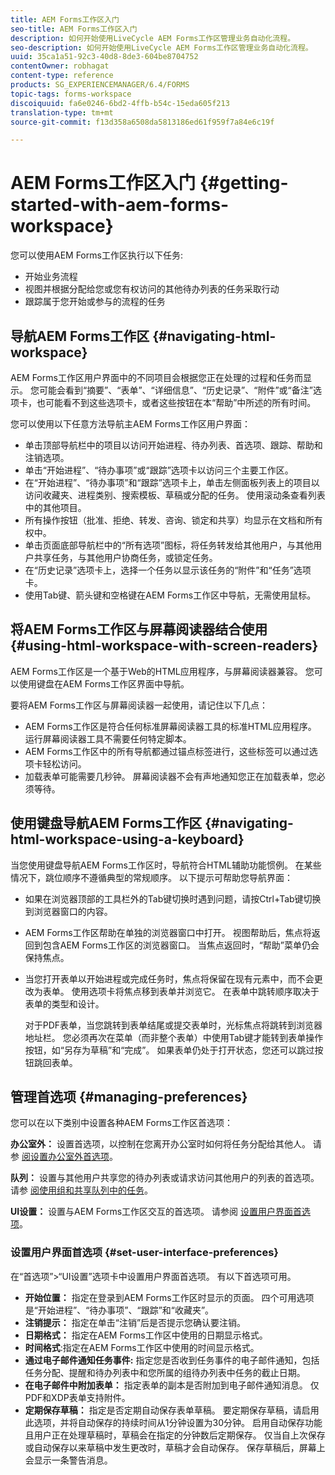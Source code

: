```yaml
---
title: AEM Forms工作区入门
seo-title: AEM Forms工作区入门
description: 如何开始使用LiveCycle AEM Forms工作区管理业务自动化流程。
seo-description: 如何开始使用LiveCycle AEM Forms工作区管理业务自动化流程。
uuid: 35ca1a51-92c3-40d8-8de3-604be8704752
contentOwner: robhagat
content-type: reference
products: SG_EXPERIENCEMANAGER/6.4/FORMS
topic-tags: forms-workspace
discoiquuid: fa6e0246-6bd2-4ffb-b54c-15eda605f213
translation-type: tm+mt
source-git-commit: f13d358a6508da5813186ed61f959f7a84e6c19f

---
```



# AEM Forms工作区入门 {#getting-started-with-aem-forms-workspace}

您可以使用AEM Forms工作区执行以下任务:

* 开始业务流程
* 视图并根据分配给您或您有权访问的其他待办列表的任务采取行动
* 跟踪属于您开始或参与的流程的任务

## 导航AEM Forms工作区 {#navigating-html-workspace}

AEM Forms工作区用户界面中的不同项目会根据您正在处理的过程和任务而显示。 您可能会看到“摘要”、“表单”、“详细信息”、“历史记录”、“附件”或“备注”选项卡，也可能看不到这些选项卡，或者这些按钮在本“帮助”中所述的所有时间。

您可以使用以下任意方法导航主AEM Forms工作区用户界面：

* 单击顶部导航栏中的项目以访问开始进程、待办列表、首选项、跟踪、帮助和注销选项。
* 单击“开始进程”、“待办事项”或“跟踪”选项卡以访问三个主要工作区。
* 在“开始进程”、“待办事项”和“跟踪”选项卡上，单击左侧面板列表上的项目以访问收藏夹、进程类别、搜索模板、草稿或分配的任务。 使用滚动条查看列表中的其他项目。
* 所有操作按钮（批准、拒绝、转发、咨询、锁定和共享）均显示在文档和所有权中。
* 单击页面底部导航栏中的“所有选项”图标，将任务转发给其他用户，与其他用户共享任务，与其他用户协商任务，或锁定任务。
* 在“历史记录”选项卡上，选择一个任务以显示该任务的“附件”和“任务”选项卡。
* 使用Tab键、箭头键和空格键在AEM Forms工作区中导航，无需使用鼠标。

## 将AEM Forms工作区与屏幕阅读器结合使用 {#using-html-workspace-with-screen-readers}

AEM Forms工作区是一个基于Web的HTML应用程序，与屏幕阅读器兼容。 您可以使用键盘在AEM Forms工作区界面中导航。

要将AEM Forms工作区与屏幕阅读器一起使用，请记住以下几点：

* AEM Forms工作区是符合任何标准屏幕阅读器工具的标准HTML应用程序。 运行屏幕阅读器工具不需要任何特定脚本。
* AEM Forms工作区中的所有导航都通过锚点标签进行，这些标签可以通过选项卡轻松访问。
* 加载表单可能需要几秒钟。 屏幕阅读器不会有声地通知您正在加载表单，您必须等待。

## 使用键盘导航AEM Forms工作区 {#navigating-html-workspace-using-a-keyboard}

当您使用键盘导航AEM Forms工作区时，导航符合HTML辅助功能惯例。 在某些情况下，跳位顺序不遵循典型的常规顺序。 以下提示可帮助您导航界面：

* 如果在浏览器顶部的工具栏外的Tab键切换时遇到问题，请按Ctrl+Tab键切换到浏览器窗口的内容。
* AEM Forms工作区帮助在单独的浏览器窗口中打开。 视图帮助后，焦点将返回到包含AEM Forms工作区的浏览器窗口。 当焦点返回时，“帮助”菜单仍会保持焦点。
* 当您打开表单以开始进程或完成任务时，焦点将保留在现有元素中，而不会更改为表单。 使用选项卡将焦点移到表单并浏览它。 在表单中跳转顺序取决于表单的类型和设计。

   对于PDF表单，当您跳转到表单结尾或提交表单时，光标焦点将跳转到浏览器地址栏。 您必须再次在菜单（而非整个表单）中使用Tab键才能转到表单操作按钮，如“另存为草稿”和“完成”。 如果表单仍处于打开状态，您还可以跳过按钮跳回表单。

## 管理首选项 {#managing-preferences}

您可以在以下类别中设置各种AEM Forms工作区首选项：

**办公室外：** 设置首选项，以控制在您离开办公室时如何将任务分配给其他人。 请参 [阅设置办公室外首选项](/help/forms/using/todo-lists.md#main-pars-heading-22)。

**队列：** 设置与其他用户共享您的待办列表或请求访问其他用户的列表的首选项。 请参 [阅使用组和共享队列中的任务](/help/forms/using/todo-lists.md#main-pars-heading-19)。

**UI设置：** 设置与AEM Forms工作区交互的首选项。 请参阅 [设置用户界面首选项](/help/forms/using/getting-started-livecycle-html-workspace.md#main-pars-heading-5)。

### 设置用户界面首选项 {#set-user-interface-preferences}

在“首选项”>“UI设置”选项卡中设置用户界面首选项。 有以下首选项可用。

* **开始位置：** 指定在登录到AEM Forms工作区时显示的页面。 四个可用选项是“开始进程”、“待办事项”、“跟踪”和“收藏夹”。
* **注销提示：** 指定在单击“注销”后是否提示您确认要注销。
* **日期格式：** 指定在AEM Forms工作区中使用的日期显示格式。
* **时间格式**:指定在AEM Forms工作区中使用的时间显示格式。
* **通过电子邮件通知任务事件:** 指定您是否收到任务事件的电子邮件通知，包括任务分配、提醒和待办列表中和您所属的组待办列表中任务的截止日期。
* **在电子邮件中附加表单：** 指定表单的副本是否附加到电子邮件通知消息。 仅PDF和XDP表单支持附件。
* **定期保存草稿：** 指定是否定期自动保存表单草稿。 要定期保存草稿，请启用此选项，并将自动保存的持续时间从1分钟设置为30分钟。 启用自动保存功能且用户正在处理草稿时，草稿会在指定的分钟数后定期保存。 仅当自上次保存或自动保存以来草稿中发生更改时，草稿才会自动保存。 保存草稿后，屏幕上会显示一条警告消息。

